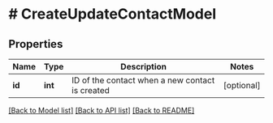 # # CreateUpdateContactModel

## Properties

Name | Type | Description | Notes
------------ | ------------- | ------------- | -------------
**id** | **int** | ID of the contact when a new contact is created | [optional]

[[Back to Model list]](../../README.md#models) [[Back to API list]](../../README.md#endpoints) [[Back to README]](../../README.md)
